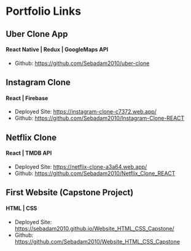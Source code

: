 # Portfolio Links

## Uber Clone App 
#### React Native | Redux | GoogleMaps API
- Github: https://github.com/Sebadam2010/uber-clone

## Instagram Clone 
#### React | Firebase
- Deployed Site: https://instagram-clone-c7372.web.app/
- Github: https://github.com/Sebadam2010/Instagram-Clone-REACT

## Netflix Clone
#### React | TMDB API
- Deployed Site: https://netflix-clone-a3a64.web.app/
- Github: https://github.com/Sebadam2010/Netflix_Clone_REACT

## First Website (Capstone Project)
#### HTML | CSS 

- Deployed Site: https://sebadam2010.github.io/Website_HTML_CSS_Capstone/
- Github: https://github.com/Sebadam2010/Website_HTML_CSS_Capstone
